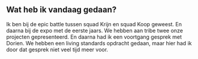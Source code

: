 ## Wat heb ik vandaag gedaan?
Ik ben bij de epic battle tussen squad Krijn en squad Koop geweest. En daarna bij de expo met de eerste jaars. 
We hebben aan tribe twee onze projecten gepresenteerd. En daarna had ik een voortgang gesprek met Dorien. We hebben een living standards opdracht gedaan, maar hier had ik door dat gesprek niet veel tijd meer voor.